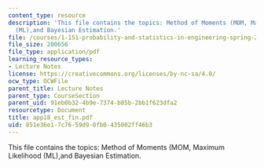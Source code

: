 ```yaml
---
content_type: resource
description: 'This file contains the topics: Method of Moments (MOM, Maximum Likelihood
  (ML),and Bayesian Estimation.'
file: /courses/1-151-probability-and-statistics-in-engineering-spring-2005/851e36e17c7659d90fb0435002ff46b3_app18_est_fin.pdf
file_size: 200656
file_type: application/pdf
learning_resource_types:
- Lecture Notes
license: https://creativecommons.org/licenses/by-nc-sa/4.0/
ocw_type: OCWFile
parent_title: Lecture Notes
parent_type: CourseSection
parent_uid: 91eb0b32-4b9e-7374-b85b-2bb1f623dfa2
resourcetype: Document
title: app18_est_fin.pdf
uid: 851e36e1-7c76-59d9-0fb0-435002ff46b3
---
```

This file contains the topics: Method of Moments (MOM, Maximum Likelihood (ML),and Bayesian Estimation.